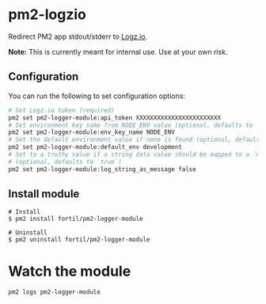 # pm2-logzio

Redirect PM2 app stdout/stderr to [Logz.io](https://logz.io/).

**Note:** This is currently meant for internal use. Use at your own risk.

## Configuration

You can run the following to set configuration options:

```bash
# Set Logz.io token (required)
pm2 set pm2-logger-module:api_token XXXXXXXXXXXXXXXXXXXXXXXX
# Set environment key name from NODE_ENV value (optional, defaults to `env`)
pm2 set pm2-logger-module:env_key_name NODE_ENV
# Set the default environment value if none is found (optional, defaults to `dev`)
pm2 set pm2-logger-module:default_env development
# Set to a truthy value if a string data value should be mapped to a `message` key in logz.io
# (optional, defaults to `true`)
pm2 set pm2-logger-module:log_string_as_message false
```

## Install module

```
# Install
$ pm2 install fortil/pm2-logger-module

# Uninstall
$ pm2 uninstall fortil/pm2-logger-module
```

# Watch the module
`pm2 logs pm2-logger-module`